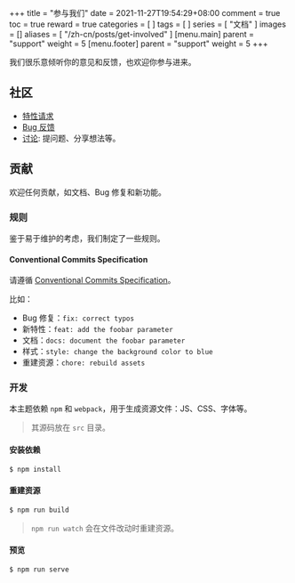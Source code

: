 +++
title = "参与我们"
date = 2021-11-27T19:54:29+08:00
comment = true
toc = true
reward = true
categories = [
]
tags = [
]
series = [
  "文档"
]
images = []
aliases = [
  "/zh-cn/posts/get-involved"
]
[menu.main]
  parent = "support"
  weight = 5
[menu.footer]
  parent = "support"
  weight = 5
+++

我们很乐意倾听你的意见和反馈，也欢迎你参与进来。

<!--more-->

## 社区

- [特性请求](https://github.com/razonyang/hugo-theme-bootstrap/issues/new?template=feature_request.md)
- [Bug 反馈](https://github.com/razonyang/hugo-theme-bootstrap/issues/new?template=bug_report.md)
- [讨论](https://github.com/razonyang/hugo-theme-bootstrap/discussions): 提问题、分享想法等。

## 贡献

欢迎任何贡献，如文档、Bug 修复和新功能。

### 规则

鉴于易于维护的考虑，我们制定了一些规则。

#### Conventional Commits Specification

请遵循 [Conventional Commits Specification](https://www.conventionalcommits.org/en/v1.0.0/)。

比如：

- Bug 修复：`fix: correct typos`
- 新特性：`feat: add the foobar parameter`
- 文档：`docs: document the foobar parameter`
- 样式：`style: change the background color to blue`
- 重建资源：`chore: rebuild assets`

### 开发

本主题依赖 `npm` 和 `webpack`，用于生成资源文件：JS、CSS、字体等。

> 其源码放在 `src` 目录。

#### 安装依赖

```bash
$ npm install
```

#### 重建资源

```bash
$ npm run build
```

> `npm run watch` 会在文件改动时重建资源。

#### 预览

```bash
$ npm run serve
```
